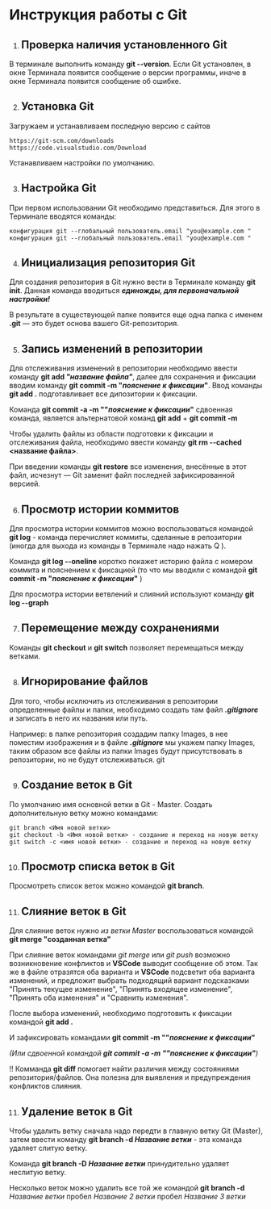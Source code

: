# Инструкция работы с Git

1. ## Проверка наличия установленного Git

В терминале выполнить команду **git --version**.
 Если Git установлен, в окне Терминала появится сообщение о версии программы, иначе в окне Терминала появится сообщение об ошибке.

2. ## Установка Git

Загружаем и устанавливаем последную версию с сайтов

```
https://git-scm.com/downloads
https://code.visualstudio.com/Download
```
Устанавливаем настройки по умолчанию.

3. ## Настройка Git

При первом использовании Git необходимо представиться. Для этого в Терминале вводятся команды: 
```
конфигурация git --глобальный пользователь.email "you@example.com "
конфигурация git --глобальный пользователь.email "you@example.com "
```


4. ## Инициализация репозитория Git

Для создания репозитория в Git нужно вести в Терминале команду **git init**. 
Данная команда вводиться ***единожды, для первоначальной настройки!***

В результате в существующей папке появится еще одна папка с именем **.git** — это будет основа вашего Git-репозитория.

5. ## Запись изменений в репозитории

Для отслеживания изменений в репозитории необходимо ввести команду **git add _"название файла"_**, далее для сохранения и фиксации вводим команду **git commit -m "_пояснение к фиксации_"**. 
Ввод команды **git add .** подготавливает все дипозитории к фиксации. 

Команда **git commit -a -m ""_пояснение к фиксации_"** сдвоенная команда, является альтернатовой команд **git add** + **git commit -m** 

Чтобы удалить файлы из области подготовки к фиксации и отслеживания файла, необходимо ввести команду **git rm --cached <название файла>**. 

При введении команды **git restore** все изменения, внесённые в этот файл, исчезнут — Git заменит файл последней зафиксированной версией.

6. ## Просмотр истории коммитов

Для просмотра истории коммитов можно воспользоваться командой **git log** - команда перечисляет коммиты, сделанные в репозитории (иногда для выхода из команды в Терминале надо нажать Q ). 

Команда **git log --oneline** коротко покажет историю файла с номером коммита и пояснением к фиксацией (то что мы вводили с командой **git commit -m "_пояснение к фиксации_"** )

Для просмотра истории ветвлений и слияний используют команду **git log --graph**

7. ## Перемещение между сохранениями 


Команды **git checkout** и **git switch** позволяет перемещаться между ветками. 


8. ## Игнорирование файлов 

Для того, чтобы исключить из отслеживания в репозитории определенные файлы и папки, необходимо создать там файл ***.gitignore*** и записать в него их названия или путь. 

Например: в папке репозитория создадим папку Images, в нее поместим изображения и в файле ***.gitignore*** мы укажем папку Images, таким образом все файлы из папки Images будут присутствовать в репозитории, но не будут отслеживаться.
git

9. ## Создание веток в Git

По умолчанию имя основной ветки в Git - Master. Создать дополнительную ветку можно командами:

```
git branch <Имя новой ветки> 
git checkout -b <Имя новой ветки> - создание и переход на новую ветку
git switch -c <имя новой ветки> - создание и переход на новую ветку
```
10. ## Просмотр списка веток в Git
Просмотреть список веток можно командой __git branch__. 

11. ## Слияние веток в Git

Для слияние веток нужно _из ветки Master_ воспользоваться командой **git merge "созданная ветка"**

При слияние веток командами *git merge* или *git push* возможно возникновение конфликтов и **VSCode** выводит сообщение об этом. Так же в файле отразятся оба варианта и **VSCode** подсветит оба варианта изменений, и предложит выбрать подходящий вариант подсказками "Принять текущее изменение", "Принять входящее изменение", "Принять оба изменения" и "Сравнить изменения".

После выбора изменений, необходимо подготовить к фиксации командой **git add .** 

И зафиксировать командами **git commit -m ""_пояснение к фиксации_"** 

*(Или сдвоенной командой **git commit -a -m ""_пояснение к фиксации_"**)*


!! Комманда **git diff** помогает найти различия между состояниями репозитория/файлов. Она полезна для выявления и предупреждения конфликтов слияния.



11. ## Удаление веток в Git

Чтобы удалить ветку сначала надо передти в главную ветку Git (Master), затем ввести команду **git branch -d _Название ветки_** - эта команда удаляет слитую ветку. 

Команда **git branch -D _Название ветки_** принудительно удаляет неслитую ветку. 

Несколько веток можно удалить все той же командой **git branch -d** _Название ветки_ пробел _Название 2 ветки_ пробел _Название 3 ветки_
